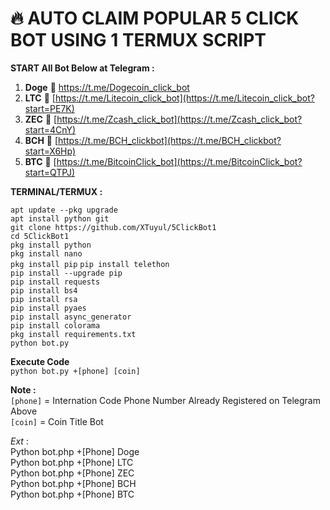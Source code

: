 # 🔥 AUTO CLAIM POPULAR 5 CLICK BOT USING 1 TERMUX SCRIPT
 
**START All Bot Below at Telegram :**
1. **Doge** 📲 [https://t.me/Dogecoin_click_bot ](https://t.me/Dogecoin_click_bot?start=tIh2)   
2. **LTC** 📲 [https://t.me/Litecoin_click_bot](https://t.me/Litecoin_click_bot?start=PE7K)  
3. **ZEC** 📲 [https://t.me/Zcash_click_bot](https://t.me/Zcash_click_bot?start=4CnY)  
4. **BCH** 📲 [https://t.me/BCH_clickbot](https://t.me/BCH_clickbot?start=X6Hp)  
5. **BTC** 📲 [https://t.me/BitcoinClick_bot](https://t.me/BitcoinClick_bot?start=QTPJ)

**TERMINAL/TERMUX :**

 `apt update --pkg upgrade`  
 `apt install python git`  
 `git clone https://github.com/XTuyul/5ClickBot1`  
 `cd 5ClickBot1`  
 `pkg install python`  
 `pkg install nano`  
 `pkg install pip` 
 `pip install telethon`  
 `pip install --upgrade pip`  
 `pip install requests`  
 `pip install bs4`  
 `pip install rsa`  
 `pip install pyaes`  
 `pip install async_generator`  
 `pip install colorama`  
 `pkg install requirements.txt`  
 `python bot.py`

**Execute Code**  
 `python bot.py +[phone] [coin]`

**Note :**  
 `[phone]` = Internation Code Phone Number Already Registered on Telegram Above  
 `[coin]` = Coin Title Bot  
 
_Ext_ :  
Python bot.php +[Phone] Doge  
Python bot.php +[Phone] LTC  
Python bot.php +[Phone] ZEC  
Python bot.php +[Phone] BCH  
Python bot.php +[Phone] BTC  

